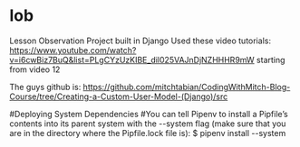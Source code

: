 # lob
Lesson Observation Project built in Django
Used these video tutorials:
https://www.youtube.com/watch?v=i6cwBiz7BuQ&list=PLgCYzUzKIBE_dil025VAJnDjNZHHHR9mW
starting from video 12

The guys github is:
https://github.com/mitchtabian/CodingWithMitch-Blog-Course/tree/Creating-a-Custom-User-Model-(Django)/src

#Deploying System Dependencies
#You can tell Pipenv to install a Pipfile’s contents into its parent system with the --system flag (make sure that you are in the directory where the Pipfile.lock file is):
$ pipenv install --system
